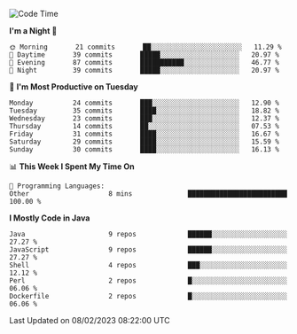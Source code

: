 <!--START_SECTION:waka-->
![Code Time](http://img.shields.io/badge/Code%20Time-1%2C283%20hrs%203%20mins-blue)

**I'm a Night 🦉** 

```text
🌞 Morning       21 commits       ██░░░░░░░░░░░░░░░░░░░░░░░   11.29 % 
🌆 Daytime       39 commits       █████░░░░░░░░░░░░░░░░░░░░   20.97 % 
🌃 Evening       87 commits       ███████████░░░░░░░░░░░░░░   46.77 % 
🌙 Night         39 commits       █████░░░░░░░░░░░░░░░░░░░░   20.97 % 

```
📅 **I'm Most Productive on Tuesday** 

```text
Monday          24 commits       ███░░░░░░░░░░░░░░░░░░░░░░   12.90 % 
Tuesday         35 commits       ████░░░░░░░░░░░░░░░░░░░░░   18.82 % 
Wednesday       23 commits       ███░░░░░░░░░░░░░░░░░░░░░░   12.37 % 
Thursday        14 commits       ██░░░░░░░░░░░░░░░░░░░░░░░   07.53 % 
Friday          31 commits       ████░░░░░░░░░░░░░░░░░░░░░   16.67 % 
Saturday        29 commits       ████░░░░░░░░░░░░░░░░░░░░░   15.59 % 
Sunday          30 commits       ████░░░░░░░░░░░░░░░░░░░░░   16.13 % 

```


📊 **This Week I Spent My Time On** 

```text
💬 Programming Languages: 
Other                    8 mins              █████████████████████████   100.00 % 

```

**I Mostly Code in Java** 

```text
Java                     9 repos             ██████░░░░░░░░░░░░░░░░░░░   27.27 % 
JavaScript               9 repos             ██████░░░░░░░░░░░░░░░░░░░   27.27 % 
Shell                    4 repos             ███░░░░░░░░░░░░░░░░░░░░░░   12.12 % 
Perl                     2 repos             █░░░░░░░░░░░░░░░░░░░░░░░░   06.06 % 
Dockerfile               2 repos             █░░░░░░░░░░░░░░░░░░░░░░░░   06.06 % 

```



 Last Updated on 08/02/2023 08:22:00 UTC
<!--END_SECTION:waka-->
